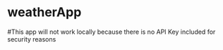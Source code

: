 # weatherApp

#This app will not work locally because there is no API Key included for security reasons
